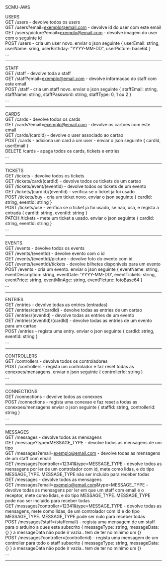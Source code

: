 SCMU-AWS

USERS\
GET  /users - devolve todos os users\
GET  /users?email=exemplo@email.com - devolve id do user com este email\
GET  /users/picture?email=exemplo@email.com - devolve imagem do user com o seguinte id\
POST /users - cria um user novo. enviar o json seguinte { userEmail: string, userName: sring, userBirthday: "YYYY-MM-DD", userPicture: base64 }\
...

-------------------------------------------------

STAFF\
GET  /staff - devolve toda a staff\
GET  /staff?email=exemplo@email.com - devolve informacao do staff com este email\
POST /staff - cria um staff novo. enviar o json seguinte { staffEmail: string, staffName: string, staffPassword: string, staffType: 0, 1 ou 2 }\
...

-------------------------------------------------

CARDS\
GET  /cards - devolve todos os cards\
GET  /cards?email=exemplo@email.com - devolve os cartoes com este email\
GET  /cards/(cardId) - devolve o user associado ao cartao\
POST /cards - adiciona um card a um user - enviar o json seguinte { cardId, userEmail }\
DELETE /cards - apaga todos os cards, tickets e entries\
...

-------------------------------------------------

TICKETS\
GET /tickets - devolve todos os tickets\
GET /tickets/card/(cardId) - devolve todos os tickets de um cartao\
GET /tickets/event/(eventId) - devolve todos os tickets de um evento\
GET /tickets/(cardId)/(eventId) - verifica se o ticket ja foi usado\
POST /tickets/buy - cria um ticket novo. enviar o json seguinte { cardId: string, eventId: string }\
POST /tickets/use - verifica se o ticket ja foi usado, se nao, usa, e regista a entrada { cardId: string, eventId: string }\
PATCH /tickets - mete um ticket a usado. enviar o json seguinte { cardId: string, eventId: string }\
...

-------------------------------------------------

EVENTS\
GET /events - devolve todos os events\
GET /events/(eventId) - devolve evento com o id\
GET /events/(eventId)/picture - devolve foto do evento com id\
GET /events/(eventId)/tickets - devolve bilhetes disponiveis para um evento\
POST /events - cria um evento. enviar o json seguinte { eventName: string, eventDescription: string, eventDate: 'YYYY-MM-DD', eventTickets: string, eventPrice: string, eventMinAge: string, eventPicture: fotoBase64 }\
...

-------------------------------------------------

ENTRIES\
GET /entries - devolve todas as entries (entradas)\
GET /entries/card/(cardId) - devolve todas as entries de um cartao\
GET /entries/(eventId) - devolve todas as entries de um evento\
GET /entries/(eventId)/(cardId) - devolve todas as entries de um evento para um cartao\
POST /entries - regista uma entry. enviar o json seguinte { cardId: string, eventId: string }\
...

-------------------------------------------------

CONTROLLERS\
GET /controllers - devolve todos os controladores\
POST /controllers - regista um controlador e faz reset todas as conexoes/mensagens. enviar o json seguinte { controllerId: string }\
...

-------------------------------------------------

CONNECTIONS\
GET /connections - devolve todos as conexoes\
POST /connections - regista uma conexao e faz reset a todas as conexoes/mensagens enviar o json seguinte { staffId: string,  controllerId: string }\
...

-------------------------------------------------

MESSAGES\
GET /messages - devolve todos as mensagens\
GET /message?type=MESSAGE_TYPE - devolve todos as mensagens de um tipo\
GET /messages?email=exemplo@email.com - devolve todas as mensagens de um staff com email\
GET /messages?controller=12341&type=MESSAGE_TYPE - devolve todos as mensagens por ler de um controlador com id, mete como lidas, e do tipo MESSAGE_TYPE. MESSAGE_TYPE não ser incluido para receber todas\
GET /messages - devolve todos as mensagens\
GET /messages?email=exemplo@email.com&type=MESSAGE_TYPE - devolve todas as mensagens por ler em que um  staff com email é o receptor, mete como lidas, e do tipo MESSAGE_TYPE. MESSAGE_TYPE pode nao ser incluido para receber todas\
GET /messages?controller=12341&type=MESSAGE_TYPE - devolve todas as mensagens, mete como lidas, de um controlador com id e do tipo MESSAGE_TYPE. MESSAGE_TYPE pode ser nulo para receber todas\
POST /messages?staff=(staffemail) - regista uma mensagem de um staff para o arduino a ques esta subscrito { messageType: string, messageData: {} } a messageData não pode ir vazia.. tem de ter no minimo um {}\
POST /messages?controller=(controllerid) - regista uma mensagem de um controller para todo o staff subscrito { messageType: string, messageData: {} } a messageData não pode ir vazia.. tem de ter no minimo um {} \
...

-------------------------------------------------
